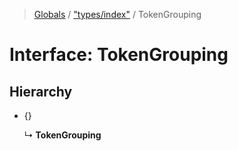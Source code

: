 > [Globals](../README.md) / ["types/index"](../modules/_types_index_.md) / TokenGrouping

# Interface: TokenGrouping

## Hierarchy

* {}

  ↳ **TokenGrouping**
